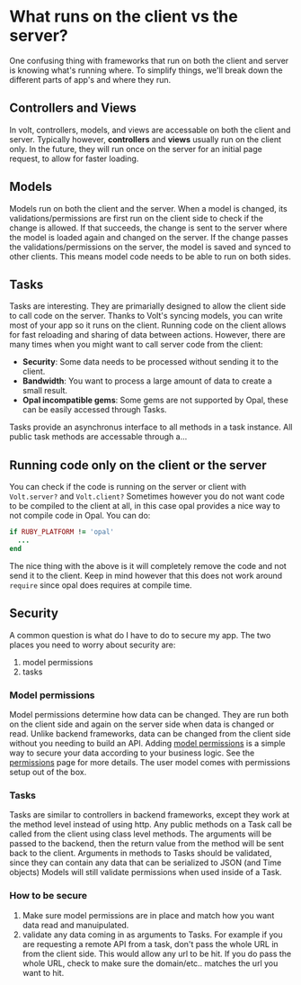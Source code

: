 # What runs on the client vs the server?

One confusing thing with frameworks that run on both the client and server is knowing what's running where.  To simplify things, we'll break down the different parts of app's and where they run.

## Controllers and Views

In volt, controllers, models, and views are accessable on both the client and server.  Typically however, **controllers** and **views** usually run on the client only.  In the future, they will run once on the server for an initial page request, to allow for faster loading.

## Models

Models run on both the client and the server.  When a model is changed, its validations/permissions are first run on the client side to check if the change is allowed.  If that succeeds, the change is sent to the server where the model is loaded again and changed on the server.  If the change passes the validations/permissions on the server, the model is saved and synced to other clients.  This means model code needs to be able to run on both sides.

## Tasks

Tasks are interesting.  They are primarially designed to allow the client side to call code on the server.  Thanks to Volt's syncing models, you can write most of your app so it runs on the client.  Running code on the client allows for fast reloading and sharing of data between actions.  However, there are many times when you might want to call server code from the client:

- **Security**: Some data needs to be processed without sending it to the client.
- **Bandwidth**: You want to process a large amount of data to create a small result.
- **Opal incompatible gems**: Some gems are not supported by Opal, these can be easily accessed through Tasks.

Tasks provide an asynchronus interface to all methods in a task instance.  All public task methods are accessable through a...

## Running code only on the client or the server

You can check if the code is running on the server or client with ```Volt.server?``` and ```Volt.client?```  Sometimes however you do not want code to be compiled to the client at all, in this case opal provides a nice way to not compile code in Opal.  You can do:

```ruby
if RUBY_PLATFORM != 'opal'
  ...
end
```

The nice thing with the above is it will completely remove the code and not send it to the client.  Keep in mind however that this does not work around ```require``` since opal does requires at compile time.

## Security

A common question is what do I have to do to secure my app.  The two places you need to worry about security are:
1) model permissions
2) tasks

### Model permissions

Model permissions determine how data can be changed.  They are run both on the client side and again on the server side when data is changed or read.  Unlike backend frameworks, data can be changed from the client side without you needing to build an API.  Adding [model permissions](docs/permissions.md) is a simple way to secure your data according to your business logic.  See the [permissions](docs/permissions.md) page for more details.  The user model comes with permissions setup out of the box.

### Tasks

Tasks are similar to controllers in backend frameworks, except they work at the method level instead of using http.  Any public methods on a Task call be called from the client using class level methods.  The arguments will be passed to the backend, then the return value from the method will be sent back to the client.  Arguments in methods to Tasks should be validated, since they can contain any data that can be serialized to JSON (and Time objects)  Models will still validate permissions when used inside of a Task.

### How to be secure

1) Make sure model permissions are in place and match how you want data read and manuipulated.
2) validate any data coming in as arguments to Tasks.  For example if you are requesting a remote API from a task, don't pass the whole URL in from the client side.  This would allow any url to be hit.  If you do pass the whole URL, check to make sure the domain/etc.. matches the url you want to hit.
